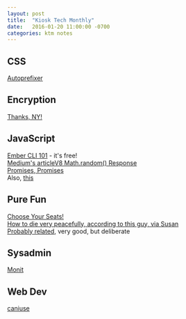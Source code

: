 ```yaml
---
layout: post
title:  "Kiosk Tech Monthly"
date:   2016-01-20 11:00:00 -0700
categories: ktm notes
---
```

<h2>CSS</h2>
<a href="https://github.com/postcss/autoprefixer" target="_blank" data-saferedirecturl="https://www.google.com/url?q=https://github.com/postcss/autoprefixer&amp;source=gmail&amp;ust=1461187346879000&amp;usg=AFQjCNG-zpSXF76ihfH7V3U3g4QCY4Lefg">Autoprefixer</a>
<h2>Encryption</h2>
<a href="http://www.digitaltrends.com/mobile/new-york-encryption-bill-news/" target="_blank" data-saferedirecturl="https://www.google.com/url?q=http://www.digitaltrends.com/mobile/new-york-encryption-bill-news/&amp;source=gmail&amp;ust=1461187346879000&amp;usg=AFQjCNEA1avCu1VjuEA_mlCU0-VKhL5ntA">Thanks, NY!</a>
<h2>JavaScript</h2>
<a href="https://leanpub.com/ember-cli-101" target="_blank" data-saferedirecturl="https://www.google.com/url?q=https://leanpub.com/ember-cli-101&amp;source=gmail&amp;ust=1461187346879000&amp;usg=AFQjCNGZehut2kUCrRw8yrOlcdzgYpoEPQ">Ember CLI 101</a>&nbsp;- it's free!<br>
<a href="https://medium.com/@betable/tifu-by-using-math-random-f1c308c4fd9d#.la1ryw737" target="_blank" data-saferedirecturl="https://www.google.com/url?q=https://medium.com/@betable/tifu-by-using-math-random-f1c308c4fd9d%23.la1ryw737&amp;source=gmail&amp;ust=1461187346879000&amp;usg=AFQjCNEBB8Qr9sDfy-ugyMgSZlc8mg7tZA">Medium's article</a></h2><a href="http://v8project.blogspot.com/2015/12/theres-mathrandom-and-then-theres.html" target="_blank" data-saferedirecturl="https://www.google.com/url?q=http://v8project.blogspot.com/2015/12/theres-mathrandom-and-then-theres.html&amp;source=gmail&amp;ust=1461187346879000&amp;usg=AFQjCNGyf1zV-e4qMSLTUZPyAzp_Is2rPg">V8 Math.random() Response</a><br>
<a href="http://www.html5rocks.com/en/tutorials/es6/promises/" target="_blank" data-saferedirecturl="https://www.google.com/url?q=http://www.html5rocks.com/en/tutorials/es6/promises/&amp;source=gmail&amp;ust=1461187346879000&amp;usg=AFQjCNFvNPAhWo4AQgpC7_iGrrPkYBCD7Q">Promises, Promises</a><br>Also, <a href="https://www.youtube.com/watch?v=WBupia9oidU" target="_blank" data-saferedirecturl="https://www.google.com/url?q=https://www.youtube.com/watch?v%3DWBupia9oidU&amp;source=gmail&amp;ust=1461187346879000&amp;usg=AFQjCNHOzS0M45z9S-S1J5rV-9wtvuiZHw">this</a>
<h2>Pure Fun</h2><a href="http://tympanus.net/Development/SeatPreview/" target="_blank" data-saferedirecturl="https://www.google.com/url?q=http://tympanus.net/Development/SeatPreview/&amp;source=gmail&amp;ust=1461187346879000&amp;usg=AFQjCNElXTs-Peb8J-eO8Ada24UKqPRnMQ">Choose Your Seats!</a><br>
<a href="https://www.ted.com/talks/guillaume_nery_the_exhilarating_peace_of_freediving?language=en" target="_blank" data-saferedirecturl="https://www.google.com/url?q=https://www.ted.com/talks/guillaume_nery_the_exhilarating_peace_of_freediving?language%3Den&amp;source=gmail&amp;ust=1461187346879000&amp;usg=AFQjCNHDFG1PrlMNT7VGQjAxoKqCElD1Uw">How to die very peacefully, according to this guy, via Susan</a><br><a href="https://en.wikipedia.org/wiki/The_Big_Blue" target="_blank" data-saferedirecturl="https://www.google.com/url?q=https://en.wikipedia.org/wiki/The_Big_Blue&amp;source=gmail&amp;ust=1461187346879000&amp;usg=AFQjCNGWpY4X9dj51J17Vz4horT9w1427g">Probably related</a>, very good, but deliberate
<h2>Sysadmin</h2><a href="https://mmonit.com/monit/" target="_blank" data-saferedirecturl="https://www.google.com/url?q=https://mmonit.com/monit/&amp;source=gmail&amp;ust=1461187346879000&amp;usg=AFQjCNEUcmMMgv0BZ1lzc5NvDwllOraHpg">Monit</a>
<h2>Web Dev</h2><a href="http://caniuse.com/" target="_blank" data-saferedirecturl="https://www.google.com/url?q=http://caniuse.com/&amp;source=gmail&amp;ust=1461187346879000&amp;usg=AFQjCNHO2TVePGCvoDkny9LHyr0xVayLbw">caniuse</a>
